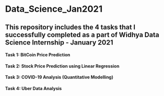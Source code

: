 # Data_Science_Jan2021
## This repository includes the 4 tasks that I successfully completed as a part of Widhya Data Science Internship - January 2021

#### Task 1: BitCoin Price Prediction
#### Task 2: Stock Price Prediction using Linear Regression
#### Task 3: COVID-19 Analysis (Quantitative Modelling)
#### Task 4: Uber Data Analysis
